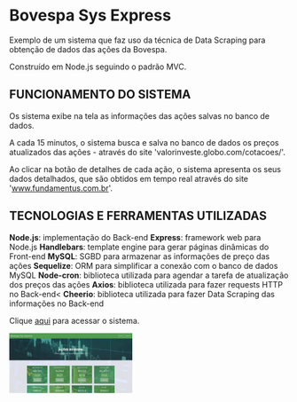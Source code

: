 # Bovespa Sys Express

Exemplo de um sistema que faz uso da técnica de Data Scraping para obtenção de dados das ações da Bovespa.

Construído em Node.js seguindo o padrão MVC.

## FUNCIONAMENTO DO SISTEMA
Os sistema exibe na tela as informações das ações salvas no banco de dados.

A cada 15 minutos, o sistema busca e salva no banco de dados os preços atualizados das ações - através do site 'valorinveste.globo.com/cotacoes/'.

Ao clicar na botão de detalhes de cada ação, o sistema apresenta os seus dados detalhados, que são obtidos em tempo real através do site 'www.fundamentus.com.br'.

## TECNOLOGIAS E FERRAMENTAS UTILIZADAS
<strong>Node.js</strong>: implementação do Back-end
<strong>Express</strong>: framework web para Node.js
<strong>Handlebars</strong>: template engine para gerar páginas dinâmicas do Front-end
<strong>MySQL</strong>: SGBD para armazenar as informações de preço das ações
<strong>Sequelize</strong>: ORM para simplificar a conexão com o banco de dados MySQL
<strong>Node-cron</strong>: biblioteca utilizada para agendar a tarefa de atualização dos preços das ações
<strong>Axios</strong>: biblioteca utilizada para fazer requests HTTP no Back-end<
<strong>Cheerio</strong>: biblioteca utilizada para fazer Data Scraping das informações no Back-end

Clique <a href="https://bovespa-sys-express.herokuapp.com/" target="_blank">aqui</a> para acessar o sistema.

<img src="pics/sys_01.jpg" width=44%>
